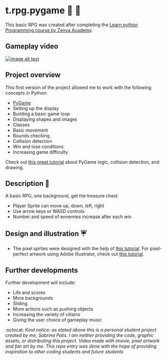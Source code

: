 # t.rpg.pygame :seedling: :shell:

This basic RPG was created after completing the [Learn python Programming course by Zenva Academy](https://academy.zenva.com/certificate/53d92223/). 

## Gameplay video 

[![image alt text](https://user-images.githubusercontent.com/39020690/51515965-9e2c5d00-1de3-11e9-90a1-dad92ff8dfb4.png)](https://youtu.be/6cN9-NaSm1Y)

## Project overview 

This first version of the project allowed me to work with the following concepts in Python:

* [PyGame](https://www.pygame.org/wiki/about)
* Setting up the display
* Building a basic game loop
* Displaying shapes and images
* Classes
* Basic movement
* Bounds checking
* Collision detection
* Win and lose conditions
* Increasing game difficulty

Check out [this great tutorial](https://realpython.com/pygame-a-primer/) about PyGame logic, collision detection, and drawing. 

## Description :herb:

A basic RPG, one background, get the treasure chest.
* Player Sprite can move up, down, left, right
* Use arrow keys or WASD controls
* Number and speed of ennemies increase after each win

## Design and illustration :umbrella:

* The pixel sprites were designed with the help of [this tutorial](https://design.tutsplus.com/tutorials/render-a-simple-3d-pixel-space-invaders-in-adobe-illustrator--cms-21185). For pixel-perfect artwork using Adobe Illustrator, check out [this tutorial](https://design.tutsplus.com/tutorials/how-to-create-pixel-perfect-artwork-using-adobe-illustrator--cms-23907).

## Further developments

Further development will include:
* Life and scores
* More backgrounds
* Sliding
* More actions such as pushing objects
* Increasing the variety of villains
* Giving the user choice of gameplay music

:octocat: *Kind notice: as stated above this is a personal student project created by me, Sabrina Palis. I am neither providing the code, graphic assets, or distributing this project. Video made with imovie, pixel artwork and fan art by me. This repo entry was done with the hope of providing inspiration to other coding students and future students* 
